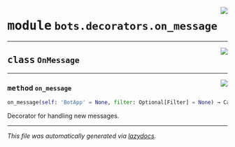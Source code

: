 <!-- markdownlint-disable -->

<a href="../../../src/switch/bots/decorators/on_message.py#L0"><img align="right" src="https://img.shields.io/badge/-source-cccccc?style=flat-square"/></a>

# <kbd>module</kbd> `bots.decorators.on_message`






---

<a href="../../../src/switch/bots/decorators/on_message.py#L6"><img align="right" src="https://img.shields.io/badge/-source-cccccc?style=flat-square"/></a>

## <kbd>class</kbd> `OnMessage`







---

<a href="../../../src/switch/bots/decorators/on_message.py#L7"><img align="right" src="https://img.shields.io/badge/-source-cccccc?style=flat-square"/></a>

### <kbd>method</kbd> `on_message`

```python
on_message(self: 'BotApp' = None, filter: Optional[Filter] = None) → Callable
```

Decorator for handling new messages. 




---

_This file was automatically generated via [lazydocs](https://github.com/ml-tooling/lazydocs)._
